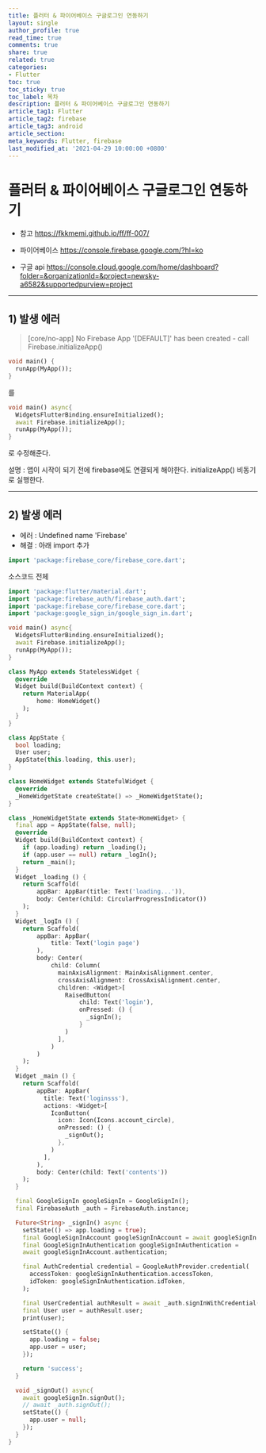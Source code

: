 ```yaml
---
title: 플러터 & 파이어베이스 구글로그인 연동하기
layout: single
author_profile: true
read_time: true
comments: true
share: true
related: true
categories:
- Flutter
toc: true
toc_sticky: true
toc_label: 목차
description: 플러터 & 파이어베이스 구글로그인 연동하기
article_tag1: Flutter
article_tag2: firebase
article_tag3: android
article_section:  
meta_keywords: Flutter, firebase
last_modified_at: '2021-04-29 10:00:00 +0800'
---
```


# 플러터 & 파이어베이스 구글로그인 연동하기

- 참고 
https://fkkmemi.github.io/ff/ff-007/

- 파이어베이스
https://console.firebase.google.com/?hl=ko

- 구글 api
https://console.cloud.google.com/home/dashboard?folder=&organizationId=&project=newsky-a6582&supportedpurview=project

------------
## 1) 발생 에러

> [core/no-app] No Firebase App '[DEFAULT]' has been created - call Firebase.initializeApp()

```dart
void main() {
  runApp(MyApp());
}
```

를

```dart
void main() async{
  WidgetsFlutterBinding.ensureInitialized();
  await Firebase.initializeApp();
  runApp(MyApp());
}
```
로 수정해준다.

설명 : 앱이 시작이 되기 전에 firebase에도 연결되게 해야한다.
initializeApp() 비동기로 실행한다.

------------

## 2) 발생 에러
- 에러 : Undefined name 'Firebase'
- 해결 : 아래 import 추가
```dart
import 'package:firebase_core/firebase_core.dart';
```

소스코드 전체
```dart
import 'package:flutter/material.dart';
import 'package:firebase_auth/firebase_auth.dart';
import 'package:firebase_core/firebase_core.dart';
import 'package:google_sign_in/google_sign_in.dart';

void main() async{
  WidgetsFlutterBinding.ensureInitialized();
  await Firebase.initializeApp();
  runApp(MyApp());
}

class MyApp extends StatelessWidget {
  @override
  Widget build(BuildContext context) {
    return MaterialApp(
        home: HomeWidget()
    );
  }
}

class AppState {
  bool loading;
  User user;
  AppState(this.loading, this.user);
}

class HomeWidget extends StatefulWidget {
  @override
  _HomeWidgetState createState() => _HomeWidgetState();
}

class _HomeWidgetState extends State<HomeWidget> {
  final app = AppState(false, null);
  @override
  Widget build(BuildContext context) {
    if (app.loading) return _loading();
    if (app.user == null) return _logIn();
    return _main();
  }
  Widget _loading () {
    return Scaffold(
        appBar: AppBar(title: Text('loading...')),
        body: Center(child: CircularProgressIndicator())
    );
  }
  Widget _logIn () {
    return Scaffold(
        appBar: AppBar(
            title: Text('login page')
        ),
        body: Center(
            child: Column(
              mainAxisAlignment: MainAxisAlignment.center,
              crossAxisAlignment: CrossAxisAlignment.center,
              children: <Widget>[
                RaisedButton(
                    child: Text('login'),
                    onPressed: () {
                      _signIn();
                    }
                )
              ],
            )
        )
    );
  }
  Widget _main () {
    return Scaffold(
        appBar: AppBar(
          title: Text('loginsss'),
          actions: <Widget>[
            IconButton(
              icon: Icon(Icons.account_circle),
              onPressed: () {
                _signOut();
              },
            )
          ],
        ),
        body: Center(child: Text('contents'))
    );
  }

  final GoogleSignIn googleSignIn = GoogleSignIn();
  final FirebaseAuth _auth = FirebaseAuth.instance;

  Future<String> _signIn() async {
    setState(() => app.loading = true);
    final GoogleSignInAccount googleSignInAccount = await googleSignIn.signIn();
    final GoogleSignInAuthentication googleSignInAuthentication =
    await googleSignInAccount.authentication;

    final AuthCredential credential = GoogleAuthProvider.credential(
      accessToken: googleSignInAuthentication.accessToken,
      idToken: googleSignInAuthentication.idToken,
    );

    final UserCredential authResult = await _auth.signInWithCredential(credential);
    final User user = authResult.user;
    print(user);

    setState(() {
      app.loading = false;
      app.user = user;
    });

    return 'success';
  }

  void _signOut() async{
    await googleSignIn.signOut();
    // await _auth.signOut();
    setState(() {
      app.user = null;
    });
  }
}
```